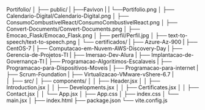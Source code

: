 Portifolio/
│
├── public/
|   ├──Favivon
|   |   └──Portifolio.png
│   ├── Calendario-Digital/Calendario-Digital.png
│   ├── ConsumoCombustivelReact/ConsumoCombustivelReact.png
│   ├── Convert-Documents/Convert-Documents.png
│   ├── Emocao_Flask/Emocao_Flask.png
│   ├── perfil/Perfil.jpg
│   ├── text-to-speech/text-to-speech.png 
│   └── certificados/
|       ├── Azure-Az-900
|       ├── CentOS-7
|       ├── Computacao-em-Nuvem-AWS-Discovery-Day
|       ├── Gerencia-de-Projetos-TI
|       ├── Imersao-Dev-Alura
|       ├── Implantacao-de-Governança-TI
|       ├── Programacao-Algoritimos-Escalaveis
|       ├── Programacao-para-Dispositivos-Moveis
|       ├── Programacao-para-internet
|       ├── Scrum-Foundation
|       ├── Virtualizacao-VMware-vShere-6.7
|   
│
├── src/
│   ├── components/
│   │   ├── Header.jsx
│   │   ├── Introduction.jsx
│   │   ├── Developments.jsx
│   │   ├── Certificates.jsx
│   │   ├── Contact.jsx
│   │   └── App.jsx
│   ├── App.css
│   ├── index.css
│   └── main.jsx
│
├── index.html
├── package.json
└── vite.config.js
